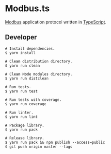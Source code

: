 # Modbus.ts

[Modbus](http://www.modbus.org/) application protocol written in [TypeScript](https://www.typescriptlang.org/).

## Developer

```Shell
# Install dependencies.
$ yarn install

# Clean distribution directory.
$ yarn run clean

# Clean Node modules directory.
$ yarn run distclean

# Run tests.
$ yarn run test

# Run tests with coverage.
$ yarn run coverage

# Run linter.
$ yarn run lint

# Package library.
$ yarn run pack

# Release library.
$ yarn run pack && npm publish --access=public
$ git push origin master --tags
```
